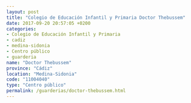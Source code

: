 ```yaml
---
layout: post
title: "Colegio de Educación Infantil y Primaria Doctor Thebussem"
date: 2017-09-20 20:57:05 +0200
categories:
- Colegio de Educación Infantil y Primaria
- cadiz
- medina-sidonia
- Centro público
- guarderia
name: "Doctor Thebussem"
province: "Cádiz"
location: "Medina-Sidonia"
code: "11004040"
type: "Centro público"
permalink: /guarderias/doctor-thebussem.html
---
```

